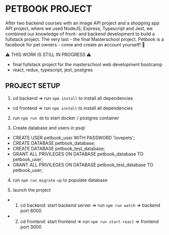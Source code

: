 # PETBOOK PROJECT

After two backend courses with an image API project and a shopping app API project, where we used NodeJS, Express, Typescript and Jest, we combined our knowledge of front- and backend development to build a fullstack project. The very last - the final Masterschool project. Petbook is a facebook for pet owners - come and create an account yourself! 🐹  

⚠ THIS WORK IS STILL IN PROGRESS ⚠

- final fullstack project for the masterschool web development bootcamp
- react, redux, typescript, jest, postgres

## PROJECT SETUP

1. cd backend => run `npm install` to install all dependencies

- cd frontend => run `npm install` to install all dependencies

2. run `npm run db` to start docker / postgres container

3. Create database and users in psql:

- CREATE USER petbook_user WITH PASSWORD 'lovepets';
- CREATE DATABASE petbook_database;
- CREATE DATABASE petbook_test_database;
- GRANT ALL PRIVILEGES ON DATABASE petbook_database TO petbook_user;
- GRANT ALL PRIVILEGES ON DATABASE petbook_test_database TO petbook_user;

4. run `npm run migrate-up` to populate database

5. launch the project

- 1. cd backend: start backend server => run `npm run watch` => backend port 8000
- 2. cd frontend: start frontend => run `npm run start-react` => frontend port 3000
